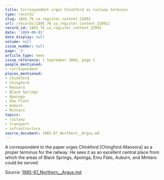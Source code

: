 ```yaml
---
title: Correspondent urges Chinkford as railway terminus
type: records
slug: 1845_76_sa_register_content_22892
url: /records/1845_76_sa_register_content_22892/
record_id: 1845_76_sa_register_content_22892
date: '1869-09-01'
date_display: null
volume: null
issue_number: null
page: '2'
article_type: news
issue_reference: 1 September 1869, page 2
people_mentioned:
- correspondent
places_mentioned:
- Chinkford
- Chingford
- Manoora
- Black Springs
- Apoinga
- Emu Flats
- Auburn
- Mintaro
topics:
- railway
- transport
- infrastructure
source_document: 1985-87_Northern__Argus.md
---
```


A correspondent to the paper urges Chinkford [Chingford-Manoora] as a proper terminus for the railway.  He sees it as an excellent central place from which the areas of Black Springs, Apoinga, Emu Flats, Auburn, and Mintaro could be served.

Source: [1985-87_Northern__Argus.md](/downloads/markdown/1985-87_Northern__Argus.md)
